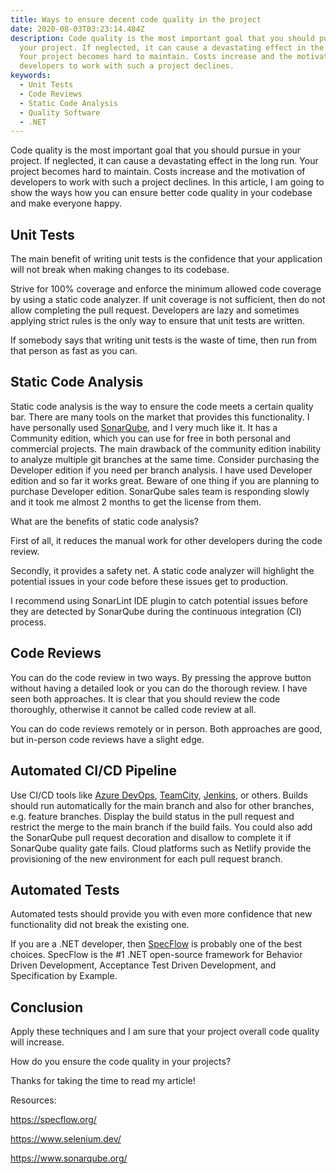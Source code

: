 ```yaml
---
title: Ways to ensure decent code quality in the project
date: 2020-08-03T03:23:14.484Z
description: Code quality is the most important goal that you should pursue in
  your project. If neglected, it can cause a devastating effect in the long run.
  Your project becomes hard to maintain. Costs increase and the motivation of
  developers to work with such a project declines.
keywords:
  - Unit Tests
  - Code Reviews
  - Static Code Analysis
  - Quality Software
  - .NET
---
```

Code quality is the most important goal that you should pursue in your project. If neglected, it can cause a devastating effect in the long run. Your project becomes hard to maintain. Costs increase and the motivation of developers to work with such a project declines. In this article, I am going to show the ways how you can ensure better code quality in your codebase and make everyone happy.

## Unit Tests

The main benefit of writing unit tests is the confidence that your application will not break when making changes to its codebase.

Strive for 100% coverage and enforce the minimum allowed code coverage by using a static code analyzer. If unit coverage is not sufficient, then do not allow completing the pull request. Developers are lazy and sometimes applying strict rules is the only way to ensure that unit tests are written.

If somebody says that writing unit tests is the waste of time, then run from that person as fast as you can.

## Static Code Analysis

Static code analysis is the way to ensure the code meets a certain quality bar. There are many tools on the market that provides this functionality. I have personally used [SonarQube](https://www.sonarqube.org/), and I very much like it. It has a Community edition, which you can use for free in both personal and commercial projects. The main drawback of the community edition inability to analyze multiple git branches at the same time. Consider purchasing the Developer edition if you need per branch analysis. I have used Developer edition and so far it works great. Beware of one thing if you are planning to purchase Developer edition. SonarQube sales team is responding slowly and it took me almost 2 months to get the license from them.

What are the benefits of static code analysis?

First of all, it reduces the manual work for other developers during the code review. 

Secondly, it provides a safety net. A static code analyzer will highlight the potential issues in your code before these issues get to production.

I recommend using SonarLint IDE plugin to catch potential issues before they are detected by SonarQube during the continuous integration (CI) process.

## Code Reviews

You can do the code review in two ways. By pressing the approve button without having a detailed look or you can do the thorough review. I have seen both approaches. It is clear that you should review the code thoroughly, otherwise it cannot be called code review at all.

You can do code reviews remotely or in person. Both approaches are good, but in-person code reviews have a slight edge.

## Automated CI/CD Pipeline

Use CI/CD tools like [Azure DevOps](https://azure.microsoft.com/en-us/services/devops/), [TeamCity](https://www.jetbrains.com/teamcity/), [Jenkins](https://www.jenkins.io/), or others. Builds should run automatically for the main branch and also for other branches, e.g. feature branches. Display the build status in the pull request and restrict the merge to the main branch if the build fails. You could also add the SonarQube pull request decoration and disallow to complete it if SonarQube quality gate fails. Cloud platforms such as Netlify provide the provisioning of the new environment for each pull request branch.

## Automated Tests

Automated tests should provide you with even more confidence that new functionality did not break the existing one.

If you are a .NET developer, then [SpecFlow](https://specflow.org/) is probably one of the best choices. SpecFlow is the #1 .NET open-source framework for Behavior Driven Development, Acceptance Test Driven Development, and Specification by Example.

## Conclusion

Apply these techniques and I am sure that your project overall code quality will increase.

How do you ensure the code quality in your projects?

Thanks for taking the time to read my article!

Resources:

https://specflow.org/

https://www.selenium.dev/

https://www.sonarqube.org/